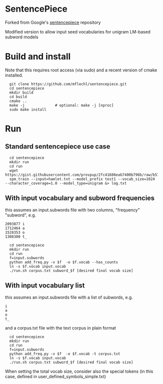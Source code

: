 # SentencePiece

Forked from Google's [sentencepiece](https://github.com/google/sentencepiece) repository

Modified version to allow input seed vocabularies for unigram LM-based subword models


# Build and install

Note that this requires root access (via sudo) and a recent version of cmake installed.

```
  git clone https://github.com/mflechl/sentencepiece.git
  cd sentencepiece
  mkdir build
  cd build
  cmake ..
  make -j              # optional: make -j [nproc]
  sudo make install
```

# Run

## Standard sentencepiece use case

```
  cd sentencepiece
  mkdir run
  cd run
  wget https://gist.githubusercontent.com/provpup/2fc41686eab7400b796b/raw/b575bd01a58494dfddc1d6429ef0167e709abf9b/hamlet.txt
  spm_train --input=hamlet.txt --model_prefix test1 --vocab_size=1024 --character_coverage=1.0 --model_type=unigram &> log.txt
```

## With input vocabulary and subword frequencies

this assumes an input.subwords file with two columns, "frequency" "subword", e.g.
```
2093877 i
1712464 a
1528353 o
1308300 t_
```

```
  cd sentencepiece
  mkdir run
  cd run
  f=input.subwords
  python add_freq.py -v $f  -o $f.vocab --has_counts
  ln -s $f.vocab input.vocab
  ./run.sh corpus.txt subword_$f [desired final vocab size]
```


## With input vocabulary list
this assumes an input.subwords file with a list of subwords, e.g.
```
i
a
o
t_
```
and a corpus.txt file with the text corpus in plain format

```
  cd sentencepiece
  mkdir run
  cd run
  f=input.subwords
  python add_freq.py -v $f  -o $f.vocab -t corpus.txt
  ln -s $f.vocab input.vocab
  ./run.sh corpus.txt subword_$f [desired final vocab size]
```

When setting the total vocab size, consider also the special tokens (in this case, defined in user_defined_symbols_simple.txt)
